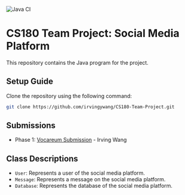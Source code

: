 ![Java CI](https://github.com/irvingywang/Group4-Team-Project/actions/workflows/action.yml/badge.svg)

# CS180 Team Project: Social Media Platform
This repository contains the Java program for the project.

## Setup Guide
Clone the repository using the following command:
```bash
git clone https://github.com/irvingywang/CS180-Team-Project.git
```

## Submissions
- Phase 1: [Vocareum Submission]() - Irving Wang

## Class Descriptions
- `User`: Represents a user of the social media platform.
- `Message`: Represents a message on the social media platform.
- `Database`: Represents the database of the social media platform.

